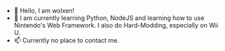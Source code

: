- 👋 Hello, I am wolxen!
- 👀 I am currently learning Python, NodeJS and learning how to use Nintendo's Web Framework. I also do Hard-Modding, especially on Wii U.
- 📫 Currently no place to contact me.
